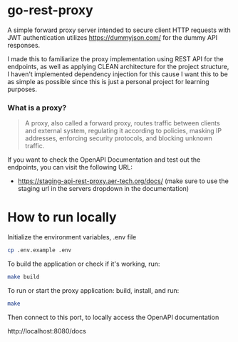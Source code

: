 # go-rest-proxy
A simple forward proxy server intended to secure client HTTP requests with JWT authentication utilizes https://dummyjson.com/ for the dummy API responses.

I made this to familiarize the proxy implementation using REST API for the endpoints, as well as applying CLEAN architecture for the project structure, I haven't implemented dependency injection for this cause I want this to be as simple as possible since this is just a personal project for learning purposes.

### What is a proxy?
> A proxy, also called a forward proxy, routes traffic between clients and external system, regulating it according to policies, masking IP addresses, enforcing security protocols, and blocking unknown traffic.



If you want to check the OpenAPI Documentation and test out the endpoints, you can visit the following URL: 
- https://staging-api-rest-proxy.aer-tech.org/docs/
(make sure to use the staging url in the servers dropdown in the documentation)

# How to run locally

Initialize the environment variables, .env file

```bash
cp .env.example .env
```

To build the application or check if it's working, run:

```bash
make build
```

To run or start the proxy application: build, install, and run:

```bash
make 
```

Then connect to this port, to locally access the OpenAPI documentation

http://localhost:8080/docs



